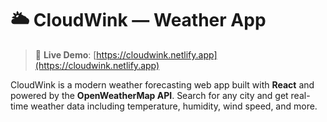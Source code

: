 # 🌥️ CloudWink — Weather App

> 🚀 **Live Demo**: [https://cloudwink.netlify.app](https://cloudwink.netlify.app)

CloudWink is a modern weather forecasting web app built with **React** and powered by the **OpenWeatherMap API**. Search for any city and get real-time weather data including temperature, humidity, wind speed, and more.
